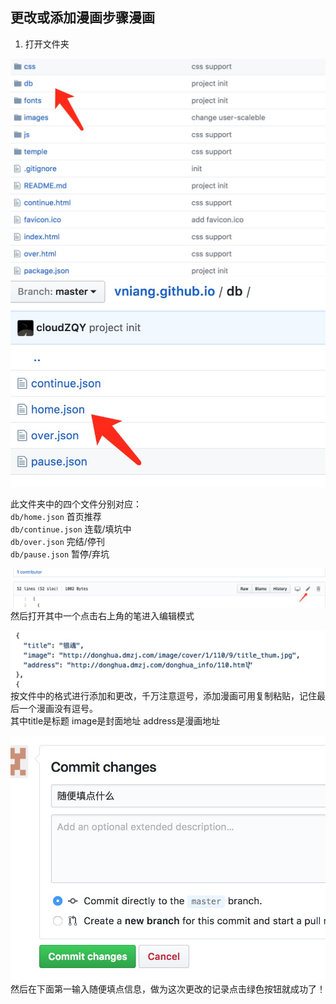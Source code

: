 ## 更改或添加漫画步骤漫画  

1. 打开文件夹  

![](./images/doc/1.png)  
![](./images/doc/2.png)  

此文件夹中的四个文件分别对应：  
`db/home.json` 首页推荐  
`db/continue.json` 连载/填坑中  
`db/over.json` 完结/停刊  
`db/pause.json` 暂停/弃坑  

![](./images/doc/3.png)  
然后打开其中一个点击右上角的笔进入编辑模式  

![](./images/doc/4.png)  
按文件中的格式进行添加和更改，千万注意逗号，添加漫画可用复制粘贴，记住最后一个漫画没有逗号。  
其中title是标题
image是封面地址
address是漫画地址

![](./images/doc/5.png)  
然后在下面第一输入随便填点信息，做为这次更改的记录点击绿色按钮就成功了！





